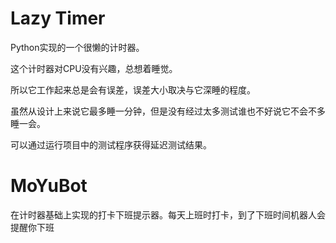 # Lazy Timer
Python实现的一个很懒的计时器。

这个计时器对CPU没有兴趣，总想着睡觉。

所以它工作起来总是会有误差，误差大小取决与它深睡的程度。

虽然从设计上来说它最多睡一分钟，但是没有经过太多测试谁也不好说它不会不多睡一会。

可以通过运行项目中的测试程序获得延迟测试结果。

# MoYuBot

在计时器基础上实现的打卡下班提示器。每天上班时打卡，到了下班时间机器人会提醒你下班